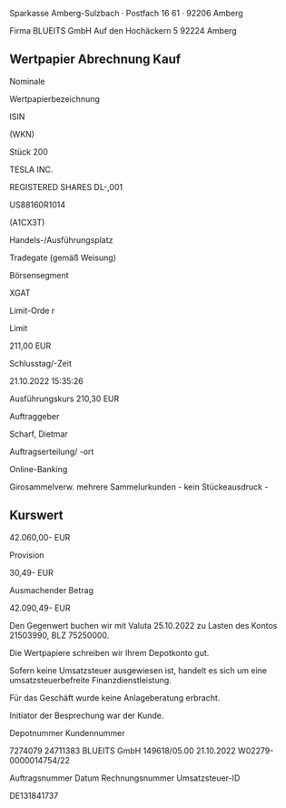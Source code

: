 <!-- image -->

Sparkasse Amberg-Sulzbach · Postfach 16 61 · 92206 Amberg

Firma BLUEITS GmbH Auf den Hochäckern 5 92224 Amberg

## Wertpapier Abrechnung Kauf

Nominale

Wertpapierbezeichnung

ISIN

(WKN)

Stück 200

TESLA INC.

REGISTERED SHARES DL-,001

US88160R1014

(A1CX3T)

Handels-/Ausführungsplatz

Tradegate (gemäß Weisung)

Börsensegment

XGAT

Limit-Orde r

Limit

211,00 EUR

Schlusstag/-Zeit

21.10.2022 15:35:26

Ausführungskurs 210,30 EUR

Auftraggeber

Scharf, Dietmar

Auftragserteilung/ -ort

Online-Banking

Girosammelverw. mehrere Sammelurkunden - kein Stückeausdruck -

## Kurswert

42.060,00- EUR

Provision

30,49- EUR

Ausmachender Betrag

42.090,49- EUR

Den Gegenwert buchen wir mit Valuta  25.10.2022 zu Lasten des Kontos  21503990, BLZ  75250000.

Die Wertpapiere schreiben wir Ihrem Depotkonto gut.

Sofern keine Umsatzsteuer ausgewiesen ist, handelt es sich um eine umsatzsteuerbefreite Finanzdienstleistung.

Für das Geschäft wurde keine Anlageberatung erbracht.

Initiator der Besprechung war der Kunde.

Depotnummer Kundennummer

7274079 24711383 BLUEITS GmbH 149618/05.00 21.10.2022 W02279-0000014754/22

Auftragsnummer Datum Rechnungsnummer Umsatzsteuer-ID

DE131841737